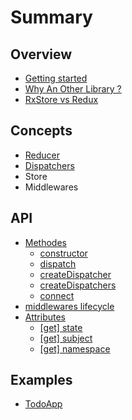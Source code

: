 # Summary

## Overview

* [Getting started](README.md)
* [Why An Other Library ?](why-an-other-library.md)
* [RxStore vs Redux](rxstore-vs-redux.md)

## Concepts

* [Reducer](concepts/reducer.md)
* [Dispatchers](concepts/actiondispatcher.md)
* Store
* Middlewares

## API

* [Methodes](methods.md)
  * [constructor](methods.md#constructor)
  * [dispatch](methods.md#dispatch)
  * [createDispatcher](methods.md#createDispatcher)
  * [createDispatchers](methods.md#createDispatchers)
  * [connect](methods.md#connect)
* [middlewares lifecycle](middlewares-lifecycle.md)
* [Attributes](attributes.md)
  * [\[get\] state](attributes/read-only-state.md)
  * [\[get\] subject](attributes/get-subject.md)
  * [\[get\] namespace](attributes/get-namespace.md)

## Examples

* [TodoApp](https://github.com/zazapeta/rx-react-store/tree/master/rx-react-store-example-todo)


